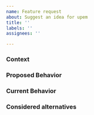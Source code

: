 ```yaml
---
name: Feature request
about: Suggest an idea for upem
title: ''
labels: ''
assignees: ''

---
```


<!--- Provide a general summary of the issue in the Title above -->

### Context
<!--- How does this issue affected you? What are you trying to accomplish? -->
<!--- Providing context helps us better understand the issue - which makes for better solutions  -->

### Proposed Behavior
<!--- Tell us how you think it should work -->

### Current Behavior
<!--- Explain the difference from current behavior (if any) -->

### Considered alternatives
<!--- If you tried alternatives, let us know! -->

